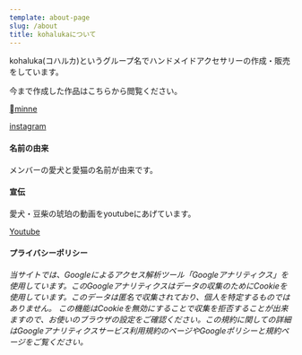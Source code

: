 ```yaml
---
template: about-page
slug: /about
title: kohalukaについて
---
```

kohaluka(コハルカ)というグループ名でハンドメイドアクセサリーの作成・販売をしています。

今まで作成した作品はこちらから閲覧ください。

[minne](https://minne.com/@itach1)

[instagram](https://www.instagram.com/kohaluka_handmade/?hl=en)

#### 名前の由来

メンバーの愛犬と愛猫の名前が由来です。

#### 宣伝

愛犬・豆柴の琥珀の動画をyoutubeにあげています。

[Youtube](https://www.youtube.com/playlist?list=PLe-AgpbiKXf6lrT5ImBMSlzMwi74iV_ex)

#### プライバシーポリシー

*当サイトでは、Googleによるアクセス解析ツール「Googleアナリティクス」を使用しています。このGoogleアナリティクスはデータの収集のためにCookieを使用しています。このデータは匿名で収集されており、個人を特定するものではありません。
この機能はCookieを無効にすることで収集を拒否することが出来ますので、お使いのブラウザの設定をご確認ください。この規約に関しての詳細はGoogleアナリティクスサービス利用規約のページやGoogleポリシーと規約ページをご覧ください。*